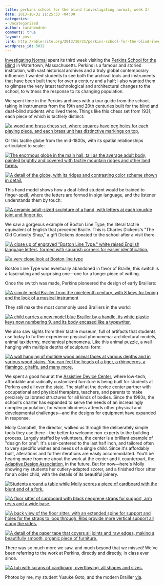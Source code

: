 ```yaml
---
title: perkins school for the blind (investigating normal, week 3)
date: 2013-10-31 11:25:33 -04:00
categories:
- Uncategorized
author: sarahendren
comments: true
layout: post
link: http://ablersite.org/2013/10/31/perkins-school-for-the-blind-investigating-normal-week-3/
wordpress_id: 5032
---
```


[Investigating Normal](http://ablersite.org/investigating-normal/) spent its third week visiting the [Perkins School for the Blind](http://www.perkins.org/) in Watertown, Massachusetts. Perkins is a famous and storied institution, with vast historical archives and a truly global contemporary influence. I wanted students to see both the archival tools and instruments that have been built there for over a century and a half; I also wanted them to glimpse the very latest technological and architectural changes to the school, to witness the response to its changing population.

We spent time in the Perkins archives with a tour guide from the school, taking in instruments from the 19th and 20th centuries built for the blind and deaf-blind students who lived there. Things like this chess set from 1931, each piece of which is tactilely distinct:

[![a wood and brass chess set, where squares have peg holes for each playing piece, and each brass unit has distinctive markings on top.](http://ablersite.files.wordpress.com/2013/10/chess_set.jpg)](http://ablersite.files.wordpress.com/2013/10/chess_set.jpg)

Or this tactile globe from the mid-1800s, with its spatial relationships articulated to scale:

[![The enormous globe in the main hall, tall as the average adult body, painted brightly and covered with tactile mountain ridges and other land forms.](http://ablersite.files.wordpress.com/2013/10/perkins_goto_tactileglobe.jpg)](http://ablersite.files.wordpress.com/2013/10/perkins_goto_tactileglobe.jpg)

[![A detail of the globe, with its ridges and contrasting color scheme shown in detail.](http://ablersite.files.wordpress.com/2013/10/globe_detail.jpg)](http://ablersite.files.wordpress.com/2013/10/globe_detail.jpg)

This hand model shows how a deaf-blind student would be trained to finger-spell, where the letters are formed in sign language, and the listener understands them by touch:

[![A ceramic adult-sized sculpture of a hand, with letters at each knuckle joint and finger tip.](http://ablersite.files.wordpress.com/2013/10/fingerspell_hand.jpg)](http://ablersite.files.wordpress.com/2013/10/fingerspell_hand.jpg)

We saw a gorgeous example of Boston Line Type, the literal tactile equivalent of English that preceded Braille. This is Charles Dickens's "The Old Curiosity Shop," a gift Dickens donated to the school after a visit there.

[![A close up of engraved "Boston Line Type," white raised English language letters, formed with squarish corners for easier identification.](http://ablersite.files.wordpress.com/2013/10/perkins_goto_bostontype.jpg)](http://ablersite.files.wordpress.com/2013/10/perkins_goto_bostontype.jpg)

[![a very close look at Boston line type](http://ablersite.files.wordpress.com/2013/10/dickens_boston_line_type.jpg)](http://ablersite.files.wordpress.com/2013/10/dickens_boston_line_type.jpg)

Boston Line Type was eventually abandoned in favor of Braille; this switch is a fascinating and surprising one—one for a longer piece of writing.

Once the switch was made, Perkins pioneered the design of early Braillers:

[![A simple metal Brailler from the nineteenth century, with 8 keys for typing and the look of a musical instrument](http://ablersite.files.wordpress.com/2013/10/brailler_older.jpg)](http://ablersite.files.wordpress.com/2013/10/brailler_older.jpg)

They still make the most commonly used Braillers in the world:

[![A child carries a new model blue Brailler by a handle, its white plastic keys now numbering 9, and its body encased like a typewriter.](http://ablersite.files.wordpress.com/2013/10/perkins-brailler-midnight-blue-sm_lrg.jpg)](http://ablersite.files.wordpress.com/2013/10/perkins-brailler-midnight-blue-sm_lrg.jpg)

We also saw sights from their tactile museum, full of artifacts that students use today to further experience physical phenomena: architectural models, animal taxidermy, mechanical phenomena. Like this animal puzzle, a wall hanging with multiple depths of sculptural form:

[![A wall hanging of multiple wood animal faces at various depths and in various wood stains. You can feel the heads of a tiger, a rhinoceros, a flamingo, giraffe, and many more.](http://ablersite.files.wordpress.com/2013/10/perkins_goto_tactilepuzzle.jpg)](http://ablersite.files.wordpress.com/2013/10/perkins_goto_tactilepuzzle.jpg)

We spent a good hour at the [Assistive Device Center](http://www.perkins.org/inside-perkins/assistive-device-center/), where low-tech, affordable and radically customized furniture is being built for students at Perkins and all over the state. The staff at the device center partner with occupational and physical therapists, teachers, and parents to make precisely calibrated structures for all kinds of bodies. Since the 1980s, the school's charter has expanded to serve the needs of an increasingly complex population, for whom blindness attends other physical and developmental challenges—and the designs for equipment have expanded in response.

Molly Campbell, the director, walked us through the deliberately simple tools they use there—the better to welcome non-experts to the building process. Largely staffed by volunteers, the center is a brilliant example of "design for one": It's user-centered to the last half inch, and tailored often to very specific wishes and needs of a single child. Since it's affordably built, alterations and further iterations are easily accommodated. You'll be hearing more from me about the work at the center and it counterpart, the [Adaptive Design Association](http://www.adaptivedesign.org/), in the future. But for now—here's Molly showing my students her cutlery-adapted scorer, and a finished floor sitter for an older child, with the details of its beautiful joinery.

[![Students around a table while Molly scores a piece of cardboard with the blunt end of a fork.](http://ablersite.files.wordpress.com/2013/10/perkins_goto_scoring.jpg)](http://ablersite.files.wordpress.com/2013/10/perkins_goto_scoring.jpg)

[![A floor sitter of cardboard with black neoprene straps for support, arm rests and a wide base.](http://ablersite.files.wordpress.com/2013/10/floor_sitter_mid.jpg)](http://ablersite.files.wordpress.com/2013/10/floor_sitter_mid.jpg)

[![A back view of the floor sitter, with an extended spine for support and holes for the straps to loop through. Ribs provide more vertical support all along the sides.](http://ablersite.files.wordpress.com/2013/10/floor_sitter_back.jpg)](http://ablersite.files.wordpress.com/2013/10/floor_sitter_back.jpg)

[![A detail of the paper tape that covers all joints and raw edges, making a beautifully smooth, organic piece of furniture.](http://ablersite.files.wordpress.com/2013/10/floor_sitter_side_detail.jpg)](http://ablersite.files.wordpress.com/2013/10/floor_sitter_side_detail.jpg)

There was so much more we saw, and much beyond that we missed! We've been referring to the work at Perkins, directly and directly, in class ever since.

[![A tub with scraps of cardboard, overflowing, all shapes and sizes.](http://ablersite.files.wordpress.com/2013/10/perkins_goto_cardboard.jpg)](http://ablersite.files.wordpress.com/2013/10/perkins_goto_cardboard.jpg)

Photos by me, my student Yusuke Goto, and the modern Brailler [via](http://www.magnifyingaids.com/Brailler).
